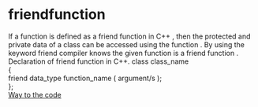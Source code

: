 # friendfunction
If a function is defined as a friend function in C++ , then the protected and private data of a class can be accessed using the function .
By using the keyword friend compiler knows the given function is a friend function .<br/>
Declaration of friend function in C++. 
class class_name    
{    
    friend data_type function_name ( argument/s );         
};    <br/>
[Way to the code](https://github.com/ASTHA193/friendfunction/commit/a6ea84713bf93292f360e65d99c3b411836ff5aa)
